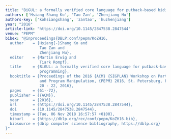 ```yaml
---
title: "BiGUL: a formally verified core language for putback-based bidirectional programming"
authors: ['Hsiang-Shang Ko', 'Tao Zan', 'Zhenjiang Hu']
authors-key: ['kohsiangshang', 'zantao', 'huzhenjiang']
year: "2016"
article-link: "https://doi.org/10.1145/2847538.2847544"
venue: "PEPM"
bibex: "@inproceedings{DBLP:conf/pepm/KoZH16,
  author    = {Hsiang{-}Shang Ko and
               Tao Zan and
               Zhenjiang Hu},
  editor    = {Martin Erwig and
               Tiark Rompf},
  title     = {BiGUL: a formally verified core language for putback-based bidirectional
               programming},
  booktitle = {Proceedings of the 2016 {ACM} {SIGPLAN} Workshop on Partial Evaluation
               and Program Manipulation, {PEPM} 2016, St. Petersburg, FL, USA, January
               20 - 22, 2016},
  pages     = {61--72},
  publisher = {{ACM}},
  year      = {2016},
  url       = {https://doi.org/10.1145/2847538.2847544},
  doi       = {10.1145/2847538.2847544},
  timestamp = {Tue, 06 Nov 2018 16:57:57 +0100},
  biburl    = {https://dblp.org/rec/conf/pepm/KoZH16.bib},
  bibsource = {dblp computer science bibliography, https://dblp.org}
}"
---
```

